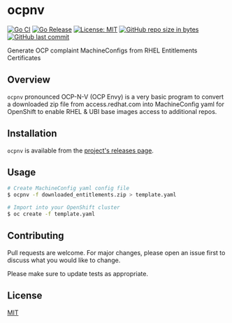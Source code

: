 ocpnv
=========
[![Go CI](https://github.com/CastawayEGR/ocpnv/actions/workflows/ci.yml/badge.svg)](https://github.com/CastawayEGR/ocpnv/actions/workflows/ci.yml)
[![Go Release](https://github.com/CastawayEGR/ocpnv/actions/workflows/release.yml/badge.svg)](https://github.com/CastawayEGR/ocpnv/actions/workflows/release.yml)
[![License: MIT](https://img.shields.io/badge/License-MIT-brightgreen.svg)](https://opensource.org/licenses/MIT)
[![GitHub repo size in bytes](https://img.shields.io/github/repo-size/CastawayEGR/ocpnv.svg?logoColor=brightgreen)](https://github.com/CastawayEGR/ocpnv)
[![GitHub last commit](https://img.shields.io/github/last-commit/CastawayEGR/ocpnv.svg?logoColor=brightgreen)](https://github.com/CastawayEGR/ocpnv)

Generate OCP complaint MachineConfigs from RHEL Entitlements Certificates

## Overview

`ocpnv` pronounced OCP-N-V (OCP Envy) is a very basic program to convert a downloaded zip file from access.redhat.com
into MachineConfig yaml for OpenShift to enable RHEL & UBI base images access to 
additional repos.

## Installation

`ocpnv` is available from the [project's releases page](https://github.com/castawayegr/ocpnv/releases).

## Usage

```bash
# Create MachineConfig yaml config file
$ ocpnv -f downloaded_entitlements.zip > template.yaml

# Import into your OpenShift cluster
$ oc create -f template.yaml
```

## Contributing
Pull requests are welcome. For major changes, please open an issue first to discuss what you would like to change.

Please make sure to update tests as appropriate.

## License
[MIT](https://choosealicense.com/licenses/mit/)
